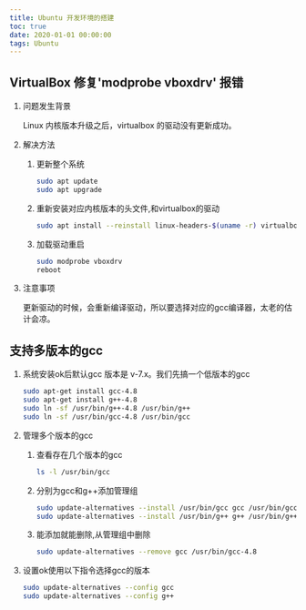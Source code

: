 ```yaml
---
title: Ubuntu 开发环境的搭建
toc: true
date: 2020-01-01 00:00:00
tags: Ubuntu
---
```


## VirtualBox 修复'modprobe vboxdrv' 报错

1. 问题发生背景 

   Linux 内核版本升级之后，virtualbox 的驱动没有更新成功。

2. 解决方法

   1. 更新整个系统

      ```bash
      sudo apt update
      sudo apt upgrade
      ```

   2. 重新安装对应内核版本的头文件,和virtualbox的驱动

      ```bash
      sudo apt install --reinstall linux-headers-$(uname -r) virtualbox-dkms dkms
      ```

   3. 加载驱动重启

      ```bash
      sudo modprobe vboxdrv
      reboot
      ```


3. 注意事项

   更新驱动的时候，会重新编译驱动，所以要选择对应的gcc编译器，太老的估计会凉。

## 支持多版本的gcc

1. 系统安装ok后默认gcc 版本是 v-7.x。我们先搞一个低版本的gcc

   ```bash
   sudo apt-get install gcc-4.8
   sudo apt-get install g++-4.8
   sudo ln -sf /usr/bin/g++-4.8 /usr/bin/g++
   sudo ln -sf /usr/bin/gcc-4.8 /usr/bin/gcc
   ```

2. 管理多个版本的gcc

   1. 查看存在几个版本的gcc

      ```bash
      ls -l /usr/bin/gcc
      ```

   2. 分别为gcc和g++添加管理组

      ```bash
      sudo update-alternatives --install /usr/bin/gcc gcc /usr/bin/gcc-4.8 40
      sudo update-alternatives --install /usr/bin/g++ g++ /usr/bin/g++-4.8 40
      ```

   3. 能添加就能删除,从管理组中删除

      ```bash
      sudo update-alternatives --remove gcc /usr/bin/gcc-4.8
      ```

3. 设置ok使用以下指令选择gcc的版本

   ```bash
   sudo update-alternatives --config gcc
   sudo update-alternatives --config g++
   ```